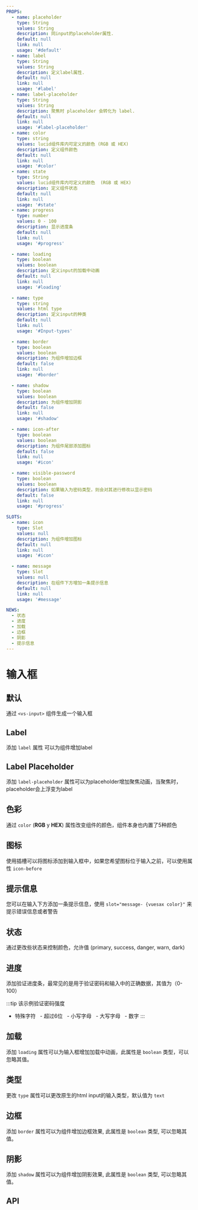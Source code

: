 ```yaml
---
PROPS:
  - name: placeholder
    type: String
    values: String
    description: 同input的placeholder属性.
    default: null
    link: null
    usage: '#default'
  - name: label
    type: String
    values: String
    description: 定义label属性.
    default: null
    link: null
    usage: '#label'
  - name: label-placeholder
    type: String
    values: String
    description: 聚焦时 placeholder 会转化为 label.
    default: null
    link: null
    usage: '#label-placeholder'
  - name: color
    type: string
    values: lucid组件库内可定义的颜色 (RGB 或 HEX)
    description: 定义组件颜色
    default: null
    link: null
    usage: '#color'
  - name: state
    type: String
    values: lucid组件库内可定义的颜色  (RGB 或 HEX)
    description: 定义组件状态
    default: null
    link: null
    usage: '#state'
  - name: progress
    type: number
    values: 0 - 100
    description: 显示进度条
    default: null
    link: null
    usage: '#progress'

  - name: loading
    type: boolean
    values: boolean
    description: 定义input的加载中动画
    default: null
    link: null
    usage: '#loading'

  - name: type
    type: string
    values: html type
    description: 定义input的种类
    default: null
    link: null
    usage: '#Input-types'

  - name: border
    type: boolean
    values: boolean
    description: 为组件增加边框
    default: false
    link: null
    usage: '#border'

  - name: shadow
    type: boolean
    values: boolean
    description: 为组件增加阴影
    default: false
    link: null
    usage: '#shadow'

  - name: icon-after
    type: boolean
    values: boolean
    description: 为组件尾部添加图标
    default: false
    link: null
    usage: '#icon'

  - name: visible-password
    type: boolean
    values: boolean
    description: 如果输入为密码类型，则会对其进行修改以显示密码
    default: false
    link: null
    usage: '#progress'

SLOTS:
  - name: icon
    type: Slot
    values: null
    description: 为组件增加图标
    default: null
    link: null
    usage: '#icon'

  - name: message
    type: Slot
    values: null
    description: 在组件下方增加一条提示信息
    default: null
    link: null
    usage: '#message'

NEWS:
  - 状态
  - 进度
  - 加载
  - 边框
  - 阴影
  - 提示信息
---
```


# 输入框

<card>

## 默认

通过 `<vs-input>` 组件生成一个输入框

<template v-slot:example>
  <Input-default />
</template>

<template v-slot:template>

  ```html{3}:no-line-numbers
    <template>
      <div class="center content-inputs">
        <vs-input v-model="value" placeholder="Name" />
      </div>
    </template>
  ```

</template>

<template v-slot:script>

  ```html{4}:no-line-numbers
    <script>
      export default {
        data:() => ({
          value: ''
        })
      }
    </script>
  ```

</template>

</card>

<card>

## Label

添加 `label` 属性 可以为组件增加label

<template v-slot:example>
  <Input-label />
</template>

<template v-slot:template>

  ```html{4}:no-line-numbers
    <template>
      <div class="center content-inputs">
        <vs-input
          label="姓名"
          v-model="value"
          placeholder="尤雨溪"
        />
      </div>
    </template>
  ```

</template>

<template v-slot:script>

  ```html{4}:no-line-numbers
    <script>
      export default {
        data:() => ({
          value: ''
        })
      }
    </script>
  ```

</template>

</card>

<card>

## Label Placeholder

添加 `label-placeholder` 属性可以为placeholder增加聚焦动画，当聚焦时，placeholder会上浮变为label

<template v-slot:example>
  <Input-labelPlaceholder />
</template>

<template v-slot:template>

  ```html{4}:no-line-numbers
    <template>
      <div class="center content-inputs">
        <vs-input
          label-placeholder="输入国籍"
          v-model="value"
        />
      </div>
    </template>
  ```

</template>

<template v-slot:script>

  ```html{4}:no-line-numbers
    <script>
      export default {
        data:() => ({
          value: ''
        })
      }
    </script>
  ```

</template>

</card>

<card>

## 色彩

通过 `color` (**RGB** y **HEX**) 属性改变组件的颜色，组件本身也内置了5种颜色

<template v-slot:example>
  <Input-color />
</template>

<template v-slot:template>

  ```html{4,9,14,19,24,29,34}:no-line-numbers
    <template>
      <div class="center content-inputs">
        <vs-input
          primary
          v-model="value"
          placeholder="Primary" />

        <vs-input
          success
          v-model="value2"
          placeholder="Success 图标前缀" />

        <vs-input
          danger
          v-model="value3"
          placeholder="Danger 图标后缀" />

        <vs-input
          warn
          v-model="value4"
          placeholder="Warn" />

        <vs-input
          dark
          v-model="value5"
          placeholder="Dark" />

        <vs-input
          color="#7d33ff"
          v-model="value6"
          placeholder="HEX" />

        <vs-input
          color="rgb(59,222,200)"
          v-model="value7"
          placeholder="HEX" />
      </div>
    </template>
  ```

</template>

<template v-slot:script>

  ```html:no-line-numbers
    <script>
      export default {
        data:() => ({
          value: '',
          value2: '',
          value3: '',
          value4: '',
          value5: '',
          value6: '',
          value7: ''
        })
      }
    </script>
  ```

</template>

</card>

<card>

## 图标

使用插槽可以将图标添加到输入框中，如果您希望图标位于输入之前，可以使用属性 `icon-before`

<utils-icon />

<template v-slot:example>
  <Input-icon />
</template>

<template v-slot:template>

  ```html{3,4,5}:no-line-numbers
    <template>
      <div class="center content-inputs">
        <vs-input v-model="value1" placeholder="用户名">
          <template #icon>
            <i class='bx bx-user'></i>
          </template>
        </vs-input>

        <vs-input type="password" icon-after v-model="value2" placeholder="密码">
          <template #icon>
            <i class='bx bx-lock-open-alt'></i>
          </template>
        </vs-input>
      </div>
    </template>
  ```
</template>

<template v-slot:script>

  ```html{3,4,5}:no-line-numbers
    <script>
      export default {
        data:() => ({
          value1: '',
          value2: ''
        })
      }
    </script>
  ```
</template>

</card>

<card>

## 提示信息 <Badge text="New"/>

您可以在输入下方添加一条提示信息，使用 `slot="message- {vuesax color}"` 来提示错误信息或者警告

<template v-slot:example>
  <Input-message />
</template>

<template v-slot:template>

  ```html{4}:no-line-numbers
    <template>
      <div class="center content-inputs">
        <vs-input v-model="value1" placeholder="邮箱">
          <template #message-success>
            邮箱验证通过
          </template>
        </vs-input>
    
        <vs-input v-model="value2" placeholder="姓名">
          <template #message-danger>
            必填项
          </template>
        </vs-input>
    
        <vs-input type="password" v-model="value3" placeholder="密码">
          <template #message-warn>
            不安全的密码
          </template>
        </vs-input>
    
        <vs-input v-model="value4" label="邮箱校验示例" placeholder="dewenzhang012@gmail.com">
          <template v-if="validEmail" #message-success>
            邮箱验证通过
          </template>
          <template v-if="!validEmail && value4 !== ''" #message-danger>
            邮箱验证不通过
          </template>
        </vs-input>
      </div>
    </template>
  ```

</template>

<template v-slot:script>

  ```html
    <script>
      export default {
        data:() => ({
          value1: 'dewenzhang012@gmail.com',
          value2: '',
          value3: '123456',
          value4: ''
        }),
        computed: {
          validEmail() {
            return /^\w+([\.-]?\w+)*@\w+([\.-]?\w+)*(\.\w{2,3})+$/.test(this.value4)
          }
        }

      }
    </script>
  ```

</template>

</card>

<card>

## 状态 <Badge text="New"/>

通过更改些状态来控制颜色，允许值 (primary, success, danger, warn, dark)

<template v-slot:example>
  <Input-state />
</template>

<template v-slot:template>

  ```html{6}:no-line-numbers
    <template>
      <div class="center content-inputs">
        <vs-input
          primary
          v-model="value"
          state="primary"
          placeholder="Primary" />

        <vs-input state="success" success v-model="value2" placeholder="Success 图标前缀">
          <template #icon>
            <i class='bx bx-user'></i>
          </template>
        </vs-input>

        <vs-input state="danger" danger icon-after v-model="value2" placeholder="Danger 图标前缀">
          <template #icon>
            <i class='bx bx-mail-send' ></i>
          </template>
        </vs-input>

        <vs-input
          warn
          state="warn"
          v-model="value4"
          placeholder="Label Warn"
          label="Warn" />

        <vs-input
          dark
          state="dark"
          v-model="value5"
          label-placeholder="Dark" />
      </div>
    </template>
  ```

</template>

<template v-slot:script>

  ```html:no-line-numbers
    <script>
      export default {
        data:() => ({
          value: '',
          value2: '',
          value3: '',
          value4: '',
          value5: '',
          value6: '',
          value7: ''
        })
      }
    </script>
  ```
</template>

</card>

<card>

## 进度 <Badge text="New"/>

添加验证进度条，最常见的是用于验证密码和输入中的正确数据，其值为（0-100）

:::tip 该示例验证密码强度

  - 特殊字符
  - 超过6位
  - 小写字母
  - 大写字母
  - 数字
:::

<template v-slot:example>
  <Input-progress />
</template>

<template v-slot:template>

  ```html{7}:no-line-numbers
    <template>
      <div class="center content-inputs">
        <vs-input
          type="password"
          v-model="value"
          label-placeholder="密码"
          :progress="getProgress"
          :visiblePassword="hasVisiblePassword"
          icon-after
          @click-icon="hasVisiblePassword = !hasVisiblePassword">
          <template #icon>
            <i v-if="!hasVisiblePassword" class='bx bx-show-alt'></i>
            <i v-else class='bx bx-hide'></i>
          </template>

          <template v-if="getProgress >= 100" #message-success>
            密码安全
          </template>

        </vs-input>
      </div>
    </template>
  ```

</template>

<template v-slot:script>

  ```html:no-line-numbers
    <script>
      export default {
        data:() => ({
          value: '',
          hasVisiblePassword: false
        }),
        computed: {
          getProgress() {
            let progress = 0

            // 至少一位数字

            if (/\d/.test(this.value)) {
              progress += 20
            }

            // 大写字母

            if (/(.*[A-Z].*)/.test(this.value)) {
              progress += 20
            }

            // 小写字母

            if (/(.*[a-z].*)/.test(this.value)) {
              progress += 20
            }

            // 超过6位

            if (this.value.length >= 6) {
              progress += 20
            }

            // 至少1个特殊字符

            if (/[^A-Za-z0-9]/.test(this.value)) {
              progress += 20
            }

            return progress
          }
        }
      }
      </script>
  ```

</template>

</card>

<card>

## 加载 <Badge text="New"/>

添加 `loading` 属性可以为输入框增加加载中动画，此属性是 `boolean` 类型，可以忽略其值。

<template v-slot:example>
  <Input-loading />
</template>

<template v-slot:template>

  ```html{3}:no-line-numbers
    <template>
      <div class="center content-inputs">
        <vs-input loading v-model="value" placeholder="姓名" />
      </div>
    </template>
  ```

</template>

<template v-slot:script>

  ```html:no-line-numbers
    <script>
      export default {
        data:() => ({
          value: ''
        })
      }
    </script>
  ```

</template>

</card>

<card>

## 类型

更改 `type` 属性可以更改原生的html input的输入类型，默认值为 `text`

<template v-slot:example>
  <Input-types/>
</template>

<template v-slot:template>

  ```html{4}:no-line-numbers
    <template>
      <div class="center content-inputs">
        <vs-input
          type="text"
          v-model="value1"
          label="文本"
        />
        <vs-input
          type="password"
          v-model="value2"
          label="密码"
        />
        <vs-input
          type="search"
          v-model="value3"
          label="搜索"
        />
        <vs-input
          type="number"
          v-model="value4"
          label="数字"
        />
        <vs-input
          type="url"
          v-model="value5"
          label="Url"
        />
        <vs-input
          type="time"
          v-model="value6"
          label="时间"
        />
        <vs-input
          type="date"
          v-model="value7"
          label="日期"
        />
      </div>
    </template>
  ```

</template>

<template v-slot:script>

  ```html:no-line-numbers
    <script>
      export default {
        data:() => ({
          value1: '',
          value2: '',
          value3: '',
          value4: '',
          value5: '',
          value6: '',
          value7: '',
        })
      }
    </script>
  ```
</template>

</card>

<card>

## 边框 <Badge text="New"/>

添加 `border` 属性可以为组件增加边框效果, 此属性是 `boolean` 类型, 可以忽略其值。

<template v-slot:example>
  <Input-border />
</template>

<template v-slot:template>

  ```html{3}:no-line-numbers
    <template>
      <div class="center content-inputs">
        <vs-input border v-model="value" placeholder="姓名" />

        <vs-input color="#7d33ff" border type="password" v-model="value2" placeholder="密码">
          <template #icon>
            <i class='bx bx-lock-open-alt'></i>
          </template>
        </vs-input>

        <vs-input border warn type="email" icon-after v-model="value3" label-placeholder="地址">
          <template #icon>
            <i class='bx bxl-bitcoin'></i>
          </template>
        </vs-input>
      </div>
    </template>
  ```
</template>

<template v-slot:script>

  ```html:no-line-numbers
    <script>
      export default {
        data:() => ({
          value: '',
          value2: '',
          value3: '',
        })
      }
    </script>
  ```
</template>

</card>

<card>

## 阴影 <Badge text="New"/>

添加 `shadow` 属性可以为组件增加阴影效果, 此属性是 `boolean` 类型, 可以忽略其值。

<template v-slot:example>
  <Input-shadow />
</template>

<template v-slot:template>

  ```html{3}
    <template>
      <div class="center content-inputs">
        <vs-input shadow v-model="value" placeholder="姓名" />

        <vs-input color="#7d33ff" shadow type="password" v-model="value2" placeholder="密码">
          <template #icon>
            <i class='bx bx-lock-open-alt'></i>
          </template>
        </vs-input>

        <vs-input shadow warn type="email" icon-after v-model="value3" label-placeholder="地址">
          <template #icon>
            <i class='bx bxl-bitcoin'></i>
          </template>
        </vs-input>
      </div>
    </template>
  ```

</template>

<template v-slot:script>

  ```html
    <script>
      export default {
        data:() => ({
          value: '',
          value2: '',
          value3: '',
        })
      }
    </script>
  ```

</template>

</card>

<card>

## API

</card>
